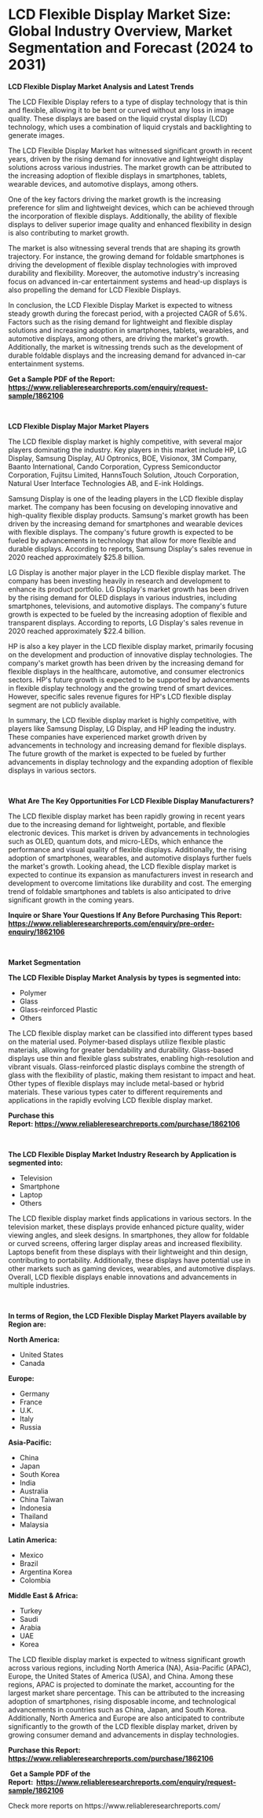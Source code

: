 <p><h1>LCD Flexible Display Market Size: Global Industry Overview, Market Segmentation and Forecast (2024 to 2031)</h1></p><p><strong>LCD Flexible Display Market Analysis and Latest Trends</strong></p>
<p><p>The LCD Flexible Display refers to a type of display technology that is thin and flexible, allowing it to be bent or curved without any loss in image quality. These displays are based on the liquid crystal display (LCD) technology, which uses a combination of liquid crystals and backlighting to generate images.</p><p>The LCD Flexible Display Market has witnessed significant growth in recent years, driven by the rising demand for innovative and lightweight display solutions across various industries. The market growth can be attributed to the increasing adoption of flexible displays in smartphones, tablets, wearable devices, and automotive displays, among others.</p><p>One of the key factors driving the market growth is the increasing preference for slim and lightweight devices, which can be achieved through the incorporation of flexible displays. Additionally, the ability of flexible displays to deliver superior image quality and enhanced flexibility in design is also contributing to market growth.</p><p>The market is also witnessing several trends that are shaping its growth trajectory. For instance, the growing demand for foldable smartphones is driving the development of flexible display technologies with improved durability and flexibility. Moreover, the automotive industry's increasing focus on advanced in-car entertainment systems and head-up displays is also propelling the demand for LCD Flexible Displays.</p><p>In conclusion, the LCD Flexible Display Market is expected to witness steady growth during the forecast period, with a projected CAGR of 5.6%. Factors such as the rising demand for lightweight and flexible display solutions and increasing adoption in smartphones, tablets, wearables, and automotive displays, among others, are driving the market's growth. Additionally, the market is witnessing trends such as the development of durable foldable displays and the increasing demand for advanced in-car entertainment systems.</p></p>
<p><strong>Get a Sample PDF of the Report:&nbsp; <a href="https://www.reliableresearchreports.com/enquiry/request-sample/1862106">https://www.reliableresearchreports.com/enquiry/request-sample/1862106</a></strong></p>
<p>&nbsp;</p>
<p><strong>LCD Flexible Display Major Market Players</strong></p>
<p><p>The LCD flexible display market is highly competitive, with several major players dominating the industry. Key players in this market include HP, LG Display, Samsung Display, AU Optronics, BOE, Visionox, 3M Company, Baanto International, Cando Corporation, Cypress Semiconductor Corporation, Fujitsu Limited, HannsTouch Solution, Jtouch Corporation, Natural User Interface Technologies AB, and E-ink Holdings.</p><p>Samsung Display is one of the leading players in the LCD flexible display market. The company has been focusing on developing innovative and high-quality flexible display products. Samsung's market growth has been driven by the increasing demand for smartphones and wearable devices with flexible displays. The company's future growth is expected to be fueled by advancements in technology that allow for more flexible and durable displays. According to reports, Samsung Display's sales revenue in 2020 reached approximately $25.8 billion.</p><p>LG Display is another major player in the LCD flexible display market. The company has been investing heavily in research and development to enhance its product portfolio. LG Display's market growth has been driven by the rising demand for OLED displays in various industries, including smartphones, televisions, and automotive displays. The company's future growth is expected to be fueled by the increasing adoption of flexible and transparent displays. According to reports, LG Display's sales revenue in 2020 reached approximately $22.4 billion.</p><p>HP is also a key player in the LCD flexible display market, primarily focusing on the development and production of innovative display technologies. The company's market growth has been driven by the increasing demand for flexible displays in the healthcare, automotive, and consumer electronics sectors. HP's future growth is expected to be supported by advancements in flexible display technology and the growing trend of smart devices. However, specific sales revenue figures for HP's LCD flexible display segment are not publicly available.</p><p>In summary, the LCD flexible display market is highly competitive, with players like Samsung Display, LG Display, and HP leading the industry. These companies have experienced market growth driven by advancements in technology and increasing demand for flexible displays. The future growth of the market is expected to be fueled by further advancements in display technology and the expanding adoption of flexible displays in various sectors.</p></p>
<p>&nbsp;</p>
<p><strong>What Are The Key Opportunities For LCD Flexible Display Manufacturers?</strong></p>
<p><p>The LCD flexible display market has been rapidly growing in recent years due to the increasing demand for lightweight, portable, and flexible electronic devices. This market is driven by advancements in technologies such as OLED, quantum dots, and micro-LEDs, which enhance the performance and visual quality of flexible displays. Additionally, the rising adoption of smartphones, wearables, and automotive displays further fuels the market's growth. Looking ahead, the LCD flexible display market is expected to continue its expansion as manufacturers invest in research and development to overcome limitations like durability and cost. The emerging trend of foldable smartphones and tablets is also anticipated to drive significant growth in the coming years.</p></p>
<p><strong>Inquire or Share Your Questions If Any Before Purchasing This Report: <a href="https://www.reliableresearchreports.com/enquiry/pre-order-enquiry/1862106">https://www.reliableresearchreports.com/enquiry/pre-order-enquiry/1862106</a></strong></p>
<p>&nbsp;</p>
<p><strong>Market Segmentation</strong></p>
<p><strong>The LCD Flexible Display Market Analysis by types is segmented into:</strong></p>
<p><ul><li>Polymer</li><li>Glass</li><li>Glass-reinforced Plastic</li><li>Others</li></ul></p>
<p><p>The LCD flexible display market can be classified into different types based on the material used. Polymer-based displays utilize flexible plastic materials, allowing for greater bendability and durability. Glass-based displays use thin and flexible glass substrates, enabling high-resolution and vibrant visuals. Glass-reinforced plastic displays combine the strength of glass with the flexibility of plastic, making them resistant to impact and heat. Other types of flexible displays may include metal-based or hybrid materials. These various types cater to different requirements and applications in the rapidly evolving LCD flexible display market.</p></p>
<p><strong>Purchase this Report:&nbsp;<a href="https://www.reliableresearchreports.com/purchase/1862106">https://www.reliableresearchreports.com/purchase/1862106</a></strong></p>
<p>&nbsp;</p>
<p><strong>The LCD Flexible Display Market Industry Research by Application is segmented into:</strong></p>
<p><ul><li>Television</li><li>Smartphone</li><li>Laptop</li><li>Others</li></ul></p>
<p><p>The LCD flexible display market finds applications in various sectors. In the television market, these displays provide enhanced picture quality, wider viewing angles, and sleek designs. In smartphones, they allow for foldable or curved screens, offering larger display areas and increased flexibility. Laptops benefit from these displays with their lightweight and thin design, contributing to portability. Additionally, these displays have potential use in other markets such as gaming devices, wearables, and automotive displays. Overall, LCD flexible displays enable innovations and advancements in multiple industries.</p></p>
<p>&nbsp;</p>
<p><strong>In terms of Region, the LCD Flexible Display Market Players available by Region are:</strong></p>
<p>
    <p> <strong> North America: </strong>
        <ul>
            <li>United States</li>
            <li>Canada</li>
        </ul>
        </p> 
    <p> <strong> Europe: </strong>
        <ul>
            <li>Germany</li>
            <li>France</li>
            <li>U.K.</li>
            <li>Italy</li>
            <li>Russia</li>
        </ul>
        </p> 
    <p> <strong> Asia-Pacific: </strong>
        <ul>
            <li>China</li>
            <li>Japan</li>
            <li>South Korea</li>
            <li>India</li>
            <li>Australia</li>
            <li>China Taiwan</li>
            <li>Indonesia</li>
            <li>Thailand</li>
            <li>Malaysia</li>
        </ul>
        </p> 
    <p> <strong> Latin America: </strong>
        <ul>
            <li>Mexico</li>
            <li>Brazil</li>
            <li>Argentina Korea</li>
            <li>Colombia</li>
        </ul>
        </p> 
    <p> <strong> Middle East & Africa: </strong>
        <ul>
            <li>Turkey</li>
            <li>Saudi</li>
            <li>Arabia</li>
            <li>UAE</li>
            <li>Korea</li>
        </ul>
    </p>
    </p>
<p><p>The LCD flexible display market is expected to witness significant growth across various regions, including North America (NA), Asia-Pacific (APAC), Europe, the United States of America (USA), and China. Among these regions, APAC is projected to dominate the market, accounting for the largest market share percentage. This can be attributed to the increasing adoption of smartphones, rising disposable income, and technological advancements in countries such as China, Japan, and South Korea. Additionally, North America and Europe are also anticipated to contribute significantly to the growth of the LCD flexible display market, driven by growing consumer demand and advancements in display technologies.</p></p>
<p><strong>Purchase this Report: <a href="https://www.reliableresearchreports.com/purchase/1862106">https://www.reliableresearchreports.com/purchase/1862106</a></strong></p>
<p>&nbsp;<strong>Get a Sample PDF of the Report:&nbsp;&nbsp;<a href="https://www.reliableresearchreports.com/enquiry/request-sample/1862106">https://www.reliableresearchreports.com/enquiry/request-sample/1862106</a></strong></p>
<p><strong></strong></p>
<p>Check more reports on https://www.reliableresearchreports.com/</p>